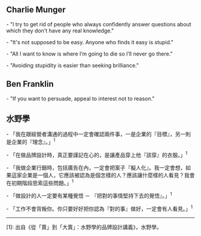 ## Charlie Munger

\- "I try to get rid of people who always confidently answer questions about which they don't have any real knowledge."

\- "It's not supposed to be easy. Anyone who finds it easy is stupid."

\- "All I want to know is where I’m going to die so I’ll never go there."

\- "Avoiding stupidity is easier than seeking brilliance."

## Ben Franklin

\- "If you want to persuade, appeal to interest not to reason."


## 水野學

\- 「我在跟經營者溝通的過程中一定會確認兩件事，一是企業的『目標』，另一則是企業的『理念』。」<sup>1</sup>

\- 「在做品牌設計時，真正要謹記在心的，是讓產品穿上他『該穿』的衣服。」<sup>1</sup>

\- 「我做企業行銷時，包括廣告在內，一定會把案子『擬人化』。我一定會想，如果這家企業是一個人，它應該被認為是個怎樣的人？應該讓什麼樣的人看見？我會在初期階段思索這些問題。」<sup>1</sup>

\- 「做設計的人一定要有某種覺悟 － 『把對的事情堅持下去的覺悟』。」<sup>1</sup>

\- 「工作不會背叛你。你只要好好把你認為『對的事』做好，一定會有人看見。」<sup>1</sup>

---

<div class="reference">[1]: 出自《從「賣」到「大賣」：水野學的品牌設計講義》，水野學。</div>
